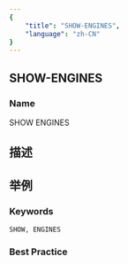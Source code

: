 ```yaml
---
{
    "title": "SHOW-ENGINES",
    "language": "zh-CN"
}
---
```


## SHOW-ENGINES

### Name

SHOW ENGINES

## 描述

## 举例

### Keywords

    SHOW, ENGINES

### Best Practice

